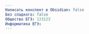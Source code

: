 ```yaml
---
Написать конспект в Obsidian: false
Без сладкого: false
Общество ЕГЭ: 123123
Информатика ЕГЭ:
---
```

